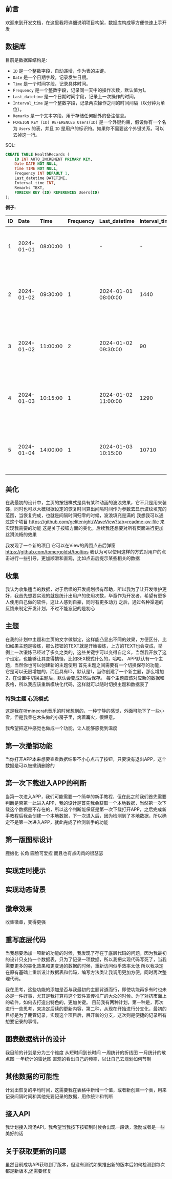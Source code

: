 ## 前言
欢迎来到开发文档，在这里我将详细说明项目构架，数据库构成等方便快速上手开发

## 数据库
目前是数据库结构是:
- `ID` 是一个整数字段，自动递增，作为表的主键。
- `Date` 是一个日期字段，记录发生日期。
- `Time` 是一个时间字段，记录具体时间。
- `Frequency` 是一个整数字段，记录同一天中的操作次数，默认值为1。
- `Last_datetime` 是一个日期时间字段，记录上一次操作的时间。
- `Interval_time` 是一个整数字段，记录两次操作之间的时间间隔（以分钟为单位）。
- `Remarks` 是一个文本字段，用于存储任何额外的备注信息。
- `FOREIGN KEY (ID) REFERENCES Users(ID)` 是一个外键约束，假设你有一个名为 `Users` 的表，并且 `ID` 是用户的标识符。如果你不需要这个外键关系，可以去掉这一行。

SQL:
```sql
CREATE TABLE HealthRecords (
    ID INT AUTO_INCREMENT PRIMARY KEY,
    Date DATE NOT NULL,
    Time TIME NOT NULL,
    Frequency INT DEFAULT 1,
    Last_datetime DATETIME,
    Interval_time INT,
    Remarks TEXT,
    FOREIGN KEY (ID) REFERENCES Users(ID)
);
```
**例子:**

| ID   | Date       | Time     | Frequency | Last_datetime       | Interval_time | 备注                       |
| :--- | :--------- | :------- | :-------- | :------------------ | :------------ | :------------------------- |
| 1    | 2024-01-01 | 08:00:00 | 1         | -                   | -             | 用户A的第一次记录          |
| 2    | 2024-01-02 | 09:30:00 | 1         | 2024-01-01 08:00:00 | 1440          | 用户A的第二次记录，间隔1天 |
| 3    | 2024-01-02 | 11:00:00 | 2         | 2024-01-02 09:30:00 | 90            | 用户A同一天第二次操作      |
| 4    | 2024-01-03 | 10:15:00 | 1         | 2024-01-02 11:00:00 | 1290          | 用户B的第一次记录，间隔1天 |
| 5    | 2024-01-04 | 14:00:00 | 1         | 2024-01-03 10:15:00 | 10710         | 用户A的记录，间隔2天       |


## 美化
在我最初的设计中，主页的按钮样式是具有某种动画的波浪效果，它不只是用来装饰，同时也可以大概根据设定的恢复时间算出间隔时间作为参数去显示波纹填充的范围，当恢复完成，也就是间隔时间归零的时候，波浪填充是满的
我想我可以通过这个项目 https://github.com/gelitenight/WaveView?tab=readme-ov-file 来实现我需要的功能
这是关于按钮方面的美化，后续我还想要对所有页面进行更加丝滑流畅的效果

我发现了一个新的项目 它可以在View的周围点击后弹窗 https://github.com/tomergoldst/tooltips 我认为可以使用这样的方式对用户的点击进行一些引导，更加顺滑和直观，比如点击后提示某些相关的数据

## 收集
我认为收集适当的数据，对于后续的开发规划很有帮助，所以我为了让开发维护更好，我首先想要实现的就是统计出用户的使用次数，毕竟作为开发者，希望有更多人使用自己做的软件，这让人感到自豪，同时有更多动力
之后，通过各种渠道的反馈来制定开发计划，不过不能忘记的是初心


## 主题
在我的计划中主题和主页的文字做绑定，这样能凸显出不同的效果，方便区分，比如如果主题是锻炼，那么按钮的TEXT就是开始锻炼，上方的TEXT也会变成，举例上一次锻炼已经过了多久之类的，这些关键字可以变得自定义，当然我开放了这个设定，也能够让其变得搞怪，比如SEX模式什么的，哈哈。
APP默认有一个主题，当然你也可以创建新的主题使用
首先主题之间需要有一个切换保存的功能，它是可以无限增加的，而且具有ID，默认是1，当你创建了一个新主题，那么增加2，在设置中切换主题后，默认会变成2然后保存。
每个主题应该对应新的数据和表格，所以我应该重新模块化代码，这样就可以随时切换主题和数据表了

### 特殊主题 心流模式

这是我在听minecraft音乐的时候想到的，一种宁静的感觉，外面可能下了一些小雪，但是我呆在木头做的小房子里，烤着篝火，很惬意。

我希望把这种感觉也做成一个功能，让人能够感觉到温度




## 第一次撤销功能
当你打开APP本来想要查看数据结果不小心点击了按钮，只要没有退出APP，这个数据是可以被撤销删除的

## 第一次下载进入APP的判断
当第一次进入APP，我们可能需要一个简单的新手教程，但在此之前我们首先需要判断是否第一此进入APP，我的设计是首先我会获取一个本地数据，当然第一次下载这个数据是不存在的，所以这个判断能保证是第一次下载打开APP，之后完成新手教程后我会创建一个本地数据，下一次进入后，因为检测到了本地数据，所以确定不是第一次进入APP，就此完成了检测新手的功能

## 第一版图标设计
鹿娘化 长角 圆脸可爱捏 而且也有点肉肉的很瑟瑟

## 实现定时提示


## 实现动态背景


## 徽章效果
收集徽章，变得更强

## 重写底层代码
当我想要添加一项新的功能的时候，我发现了存在于底层代码的问题，因为我最初的设计只支持一个数据表，只为了记录一项数据，所以我把实现代码写死了，当我需要更多的美化效果和更变通的数据的时候，重新访问似乎效率太低
所以我决定在原有基础上重新设计数据表和代码，编写方法类让我调用更加方便，同时再次整理代码。

我在思考，这些功能的添加是否与我最初的主题背道而行，即使功能再多有时也未必是一件好事，尤其是我打算将这个软件宣传推广的大众的时候。为了对抗市面上的软件，如何去打造出特色的，更加关键。
目前我有两种计划，第一种是，再次进行一些思考，来决定后续的更新内容，第二种，从现在开始进行分支化，最初的目标是为了鹿管记录，实现这个项目后，展开新的分支，这次则是便捷的记录所有想要记录的事情。

## 图表数据统计的设计
我目前的计划是分为三个维度 从短时间到长时间 一周统计的折线图 一月统计的散点图 一年统计的雷达图 直观的看出自己的频率，以让自己去规划如何节制



## 其他数据的可能性
计划出恢复的平均时间，这需要我在表格中新增一个值，或者新创建一个表，用来记录间隔时间和其他先要记录的数据，用作统计和判断

## 接入API
我计划接入鸡汤API，我希望当我按下按钮到时候会出现一段话，激励或者是一些美好的话


## 关于获取更新的问题
虽然目前成功API获取到了版本，但没有测试如果推出新的版本后如何检测到每次都是新版本,还需要修复

